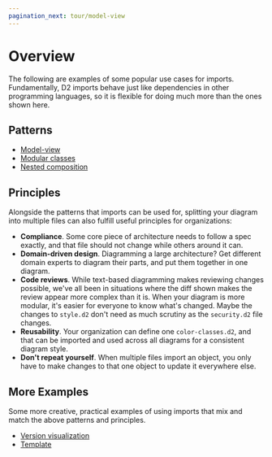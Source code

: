 ```yaml
---
pagination_next: tour/model-view
---
```


# Overview

The following are examples of some popular use cases for imports. Fundamentally, D2
imports behave just like dependencies in other programming languages, so it is flexible
for doing much more than the ones shown here.

## Patterns

- [Model-view](/tour/model-view/)
- [Modular classes](/tour/modular-classes/)
- [Nested composition](/tour/nested-composition/)

## Principles

Alongside the patterns that imports can be used for, splitting your diagram into multiple
files can also fulfill useful principles for organizations:

- **Compliance**. Some core piece of architecture needs to follow a spec exactly, and that
  file should not change while others around it can.
- **Domain-driven design**. Diagramming a large architecture? Get different domain experts to
  diagram their parts, and put them together in one diagram.
- **Code reviews**. While text-based diagramming makes reviewing changes possible, we've
  all been in situations where the diff shown makes the review appear more complex than it
  is. When your diagram is more modular, it's easier for everyone to know what's changed.
  Maybe the changes to `style.d2` don't need as much scrutiny as the `security.d2` file
  changes.
- **Reusability**. Your organization can define one `color-classes.d2`, and that can be
  imported and used across all diagrams for a consistent diagram style.
- **Don't repeat yourself**. When multiple files import an object, you only have to make
  changes to that one object to update it everywhere else.

## More Examples

Some more creative, practical examples of using imports that mix and match the above
patterns and principles.

- [Version visualization](/tour/version-visualization/)
- [Template](/tour/imported-template/)
